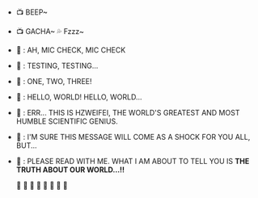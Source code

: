 - :tv:   BEEP~
- :tv:   GACHA~   :sweat_drops:     Fzzz~
- :penguin: : AH, MIC CHECK, MIC CHECK
- :penguin: : TESTING, TESTING...
- :penguin: : ONE, TWO, THREE!
- :penguin: : HELLO, WORLD! HELLO, WORLD...
- :penguin: : ERR... THIS IS HZWEIFEI, THE WORLD'S GREATEST AND MOST HUMBLE SCIENTIFIC GENIUS.
- :penguin: : I'M SURE THIS MESSAGE WILL COME AS A SHOCK FOR YOU ALL, BUT...
- :penguin: : PLEASE READ WITH ME. WHAT I AM ABOUT TO TELL YOU IS __THE TRUTH ABOUT OUR WORLD...!!__

  :monkey: :clap:  :monkey: :clap: :monkey: :clap: :monkey: :clap: 
